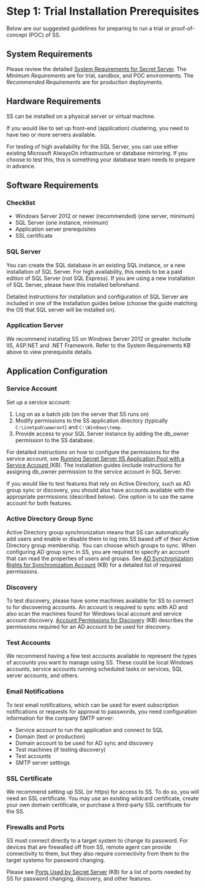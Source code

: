 [title]: # (1. Trial Installation Prerequisites)
[tags]: # (Install,Prerequisites)
[priority]: # (10)

# Step 1: Trial Installation Prerequisites

Below are our suggested guidelines for preparing to run a trial or proof-of-concept (POC) of SS.

## System Requirements

Please review the detailed [System Requirements for Secret Server](../../secret-server-setup/system-requirements/index.md). The *Minimum Requirements* are for trial, sandbox, and POC environments. The *Recommended Requirements* are for production deployments.

## Hardware Requirements

SS can be installed on a physical server or virtual machine.

If you would like to set up front-end (application) clustering, you need to have two or more servers available.

For testing of high availability for the SQL Server, you can use either existing Microsoft AlwaysOn infrastructure or database mirroring. If you choose to test this, this is something your database team needs to prepare in advance.

## Software Requirements

### Checklist

- Windows Server 2012 or newer (recommended) (one server, minimum)
- SQL Server (one instance, minimum)
- Application server prerequisites
- SSL certificate

### SQL Server

You can create the SQL database in an existing SQL instance, or a new installation of SQL Server. For high availability, this needs to be a paid edition of SQL Server (not SQL Express). If you are using a new installation of SQL Server, please have this installed beforehand.

Detailed instructions for installation and configuration of SQL Server are included in one of the installation guides below (choose the guide matching the OS that SQL server will be installed on).

### Application Server

We recommend installing SS on Windows Server 2012 or greater. Include IIS, ASP.NET and .NET Framework. Refer to the System Requirements KB above to view prerequisite details.

## Application Configuration

### Service Account

Set up a service account:

1. Log on as a batch job (on the server that SS runs on)
1. Modify permissions to the SS application directory (typically `C:\inetpub\wwwroot`) and `C:\Windows\temp`.
1. Provide access to your SQL Server instance by adding the db_owner permission to the SS database.

For detailed instructions on how to configure the permissions for the service account, see [Running Secret Server IIS Application Pool with a Service Account ](https://thycotic.force.com/support/s/article/Best-Adv-Install-Using-a-Service-Account-to-Run-IIS-App-Pool-and-SQL-DB)(KB). The installation guides iinclude instructions for assigning db_owner permission to the service account in SQL Server.

If you would like to test features that rely on Active Directory, such as AD group sync or discovery, you should also have accounts available with the appropriate permissions (described below). One option is to use the same account for both features.

### Active Directory Group Sync

Active Directory group synchronization means that SS can automatically add users and enable or disable them to log into SS based off of their Active Directory group membership. You can choose which groups to sync. When configuring AD group sync in SS, you are required to specify an account that can read the properties of users and groups. See [AD Synchronization Rights for Synchronization Account](https://thycotic.force.com/support/s/article/Active-Directory-Rights-for-Synchronization-Account) (KB) for a detailed list of required permissions.

### Discovery

To test discovery, please have some machines available for SS to connect to for discovering accounts. An account is required to sync with AD and also scan the machines found for Windows local account and service account discovery. [Account Permissions for Discovery](https://thycotic.force.com/support/s/article/Account-Permissions-for-Discovery) (KB) describes the permissions required for an AD account to be used for discovery.

### Test Accounts

We recommend having a few test accounts available to represent the types of accounts you want to manage using SS. These could be local Windows accounts, service accounts running scheduled tasks or services, SQL server accounts, and others.

### Email Notifications

To test email notifications, which can be used for event subscription notifications or requests for approval to passwords, you need configuration information for the company SMTP server:

- Service account to run the application and connect to SQL
- Domain (test or production)
- Domain account to be used for AD sync and discovery
- Test machines (if testing discovery)
- Test accounts
- SMTP server settings

### SSL Certificate

We recommend setting up SSL (or https) for access to SS. To do so, you will need an SSL certificate. You may use an existing wildcard certificate, create your own domain certificate, or purchase a third-party SSL certificate for the SS.

### Firewalls and Ports

SS must connect directly to a target system to change its password. For devices that are firewalled off from SS, remote agent can provide connectivity to them, but they also require connectivity from them to the target systems for password changing.

Please see [Ports Used by Secret Server](https://thycotic.force.com/support/s/article/Ports-used-by-Secret-Server) (KB) for a list of ports needed by SS for password changing, discovery, and other features.
